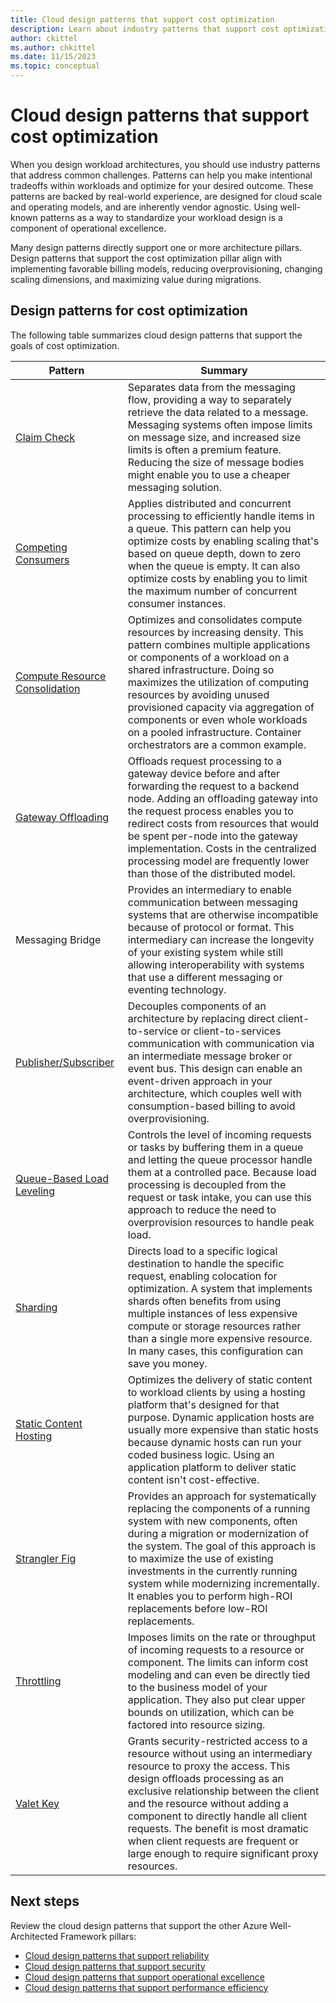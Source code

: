 ```yaml
---
title: Cloud design patterns that support cost optimization
description: Learn about industry patterns that support cost optimization and can help you address common challenges in cloud workloads.  
author: ckittel
ms.author: chkittel
ms.date: 11/15/2023
ms.topic: conceptual
---
```


# Cloud design patterns that support cost optimization

When you design workload architectures, you should use industry patterns that address common challenges. Patterns can help you make intentional tradeoffs within workloads and optimize for your desired outcome. These patterns are backed by real-world experience, are designed for cloud scale and operating models, and are inherently vendor agnostic. Using well-known patterns as a way to standardize your workload design is a component of operational excellence.

Many design patterns directly support one or more architecture pillars. Design patterns that support the cost optimization pillar align with implementing favorable billing models, reducing overprovisioning, changing scaling dimensions, and maximizing value during migrations.

## Design patterns for cost optimization

The following table summarizes cloud design patterns that support the goals of cost optimization.

|Pattern|Summary|
|-|-|
|[Claim Check](/azure/architecture/patterns/claim-check)|Separates data from the messaging flow, providing a way to separately retrieve the data related to a message. Messaging systems often impose limits on message size, and increased size limits is often a premium feature. Reducing the size of message bodies might enable you to use a cheaper messaging solution.|
|[Competing Consumers](/azure/architecture/patterns/competing-consumers)|Applies distributed and concurrent processing to efficiently handle items in a queue. This pattern can help you optimize costs by enabling scaling that's based on queue depth, down to zero when the queue is empty. It can also optimize costs by enabling you to limit the maximum number of concurrent consumer instances.|
|[Compute Resource Consolidation](/azure/architecture/patterns/compute-resource-consolidation)|Optimizes and consolidates compute resources by increasing density. This pattern combines multiple applications or components of a workload on a shared infrastructure. Doing so maximizes the utilization of computing resources by avoiding unused provisioned capacity via aggregation of components or even whole workloads on a pooled infrastructure. Container orchestrators are a common example.|
|[Gateway Offloading](/azure/architecture/patterns/gateway-offloading)|Offloads request processing to a gateway device before and after forwarding the request to a backend node. Adding an offloading gateway into the request process enables you to redirect costs from resources that would be spent per-node into the gateway implementation. Costs in the centralized processing model are frequently lower than those of the distributed model.|
|Messaging Bridge|Provides an intermediary to enable communication between messaging systems that are otherwise incompatible because of protocol or format. This intermediary can increase the longevity of your existing system while still allowing interoperability with systems that use a different messaging or eventing technology.|
|[Publisher/Subscriber](/azure/architecture/patterns/publisher-subscriber)|Decouples components of an architecture by replacing direct client-to-service or client-to-services communication with communication via an intermediate message broker or event bus. This design can enable an event-driven approach in your architecture, which couples well with consumption-based billing to avoid overprovisioning.|
|[Queue-Based Load Leveling](/azure/architecture/patterns/queue-based-load-leveling)|Controls the level of incoming requests or tasks by buffering them in a queue and letting the queue processor handle them at a controlled pace. Because load processing is decoupled from the request or task intake, you can use this approach to reduce the need to overprovision resources to handle peak load.|
|[Sharding](/azure/architecture/patterns/sharding)|Directs load to a specific logical destination to handle the specific request, enabling colocation for optimization. A system that implements shards often benefits from using multiple instances of less expensive compute or storage resources rather than a single more expensive resource. In many cases, this configuration can save you money.|
|[Static Content Hosting](/azure/architecture/patterns/static-content-hosting)|Optimizes the delivery of static content to workload clients by using a hosting platform that's designed for that purpose. Dynamic application hosts are usually more expensive than static hosts because dynamic hosts can run your coded business logic. Using an application platform to deliver static content isn't cost-effective.|
|[Strangler Fig](/azure/architecture/patterns/strangler-fig)|Provides an approach for systematically replacing the components of a running system with new components, often during a migration or modernization of the system. The goal of this approach is to maximize the use of existing investments in the currently running system while modernizing incrementally. It enables you to perform high-ROI replacements before low-ROI replacements.|
|[Throttling](/azure/architecture/patterns/throttling)|Imposes limits on the rate or throughput of incoming requests to a resource or component. The limits can inform cost modeling and can even be directly tied to the business model of your application. They also put clear upper bounds on utilization, which can be factored into resource sizing.|
|[Valet Key](/azure/architecture/patterns/valet-key)|Grants security-restricted access to a resource without using an intermediary resource to proxy the access. This design offloads processing as an exclusive relationship between the client and the resource without adding a component to directly handle all client requests. The benefit is most dramatic when client requests are frequent or large enough to require significant proxy resources.|

## Next steps

Review the cloud design patterns that support the other Azure Well-Architected Framework pillars:

- [Cloud design patterns that support reliability](../reliability/design-patterns.md)
- [Cloud design patterns that support security](../security/design-patterns.md)
- [Cloud design patterns that support operational excellence](../operational-excellence/design-patterns.md)
- [Cloud design patterns that support performance efficiency](../performance-efficiency/design-patterns.md)